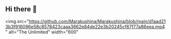 ## Hi there 👋

<img.src="https://github.com/Marakushina/Marakushina/blob/main/d1aad213b3f916096e58c8578423caaa3662e84de22e3b20245cf87f77a86eea.mp4" alt="The Unlimited" width="600"

